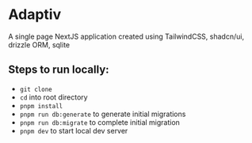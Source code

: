 # Adaptiv

A single page NextJS application created using TailwindCSS, shadcn/ui, drizzle ORM, sqlite

## Steps to run locally:

-   `git clone`
-   `cd` into root directory
-   `pnpm install`
-   `pnpm run db:generate` to generate initial migrations
-   `pnpm run db:migrate` to complete initial migration
-   `pnpm dev` to start local dev server
